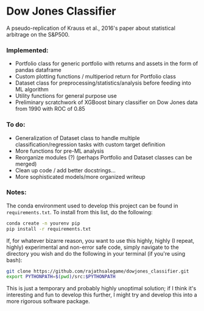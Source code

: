 # Dow Jones Classifier
A pseudo-replication of Krauss et al., 2016's paper about statistical arbitrage on the S&amp;P500. 

### Implemented:

- Portfolio class for generic portfolio with returns and assets in the form of pandas dataframe
- Custom plotting functions / multiperiod return for Portfolio class
- Dataset class for preprocessing/statistics/analysis before feeding into ML algorithm
- Utility functions for general purpose use
- Preliminary scratchwork of XGBoost binary classifier on Dow Jones data from 1990 with ROC of 0.85

### To do:

- Generalization of Dataset class to handle multiple classification/regression tasks with custom target definition
- More functions for pre-ML analysis
- Reorganize modules (?) (perhaps Portfolio and Dataset classes can be merged)
- Clean up code / add better docstrings...
- More sophisticated models/more organized writeup

### Notes:

The conda environment used to develop this project can be found in `requirements.txt`. To install from this list, do the following:

```bash
conda create -n yourenv pip
pip install -r requirements.txt
```

If, for whatever bizarre reason, you want to use this highly, highly (I repeat, highly) experimental and non-error safe code, simply navigate to the directory you wish and do the following in your terminal (if you're using bash):

```bash
git clone https://github.com/rajathsalegame/dowjones_classifier.git
export PYTHONPATH=$(pwd)/src:$PYTHONPATH
```

This is just a temporary and probably highly unoptimal solution; if I think it's interesting and fun to develop this further, I might try and develop this into a more rigorous software package.

